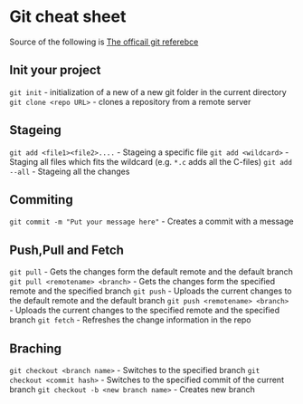 # Git cheat sheet
Source of the following is [The officail git referebce](https://git-scm.com/docs)
## Init your project
`git init` - initialization of a new of a new git folder in the current directory
`git clone <repo URL>` - clones a repository from a remote server

## Stageing
`git add <file1><file2>....` - Stageing a specific file
`git add <wildcard>` - Staging all files which fits the wildcard (e.g. `*.c` adds all the C-files)
`git add --all` - Stageing all the changes

## Commiting 
`git commit -m "Put your message here"` - Creates a commit with a message 

## Push,Pull and Fetch
`git pull` - Gets the changes form the default remote and the default branch 
`git pull <remotename> <branch>`  - Gets the changes form the specified remote and the specified branch 
`git push` - Uploads the current changes to the default remote and the default branch 
`git push <remotename> <branch>`  - Uploads the current changes to the specified remote and the specified branch 
`git fetch` - Refreshes the change information in the repo

## Braching
`git checkout <branch name>` - Switches to the specified branch 
`git checkout <commit hash>` - Switches to the specified commit of the current branch 
`git checkout -b <new branch name>` - Creates new branch 

